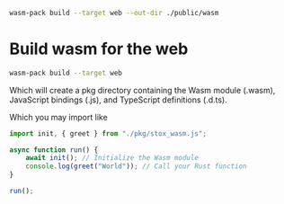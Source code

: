 ```bash
wasm-pack build --target web --out-dir ./public/wasm
```

# Build wasm for the web
```bash
wasm-pack build --target web
```
Which will create a pkg directory containing the Wasm module (.wasm), JavaScript bindings (.js), and TypeScript definitions (.d.ts).

Which you may import like
```javascript
import init, { greet } from "./pkg/stox_wasm.js";

async function run() {
    await init(); // Initialize the Wasm module
    console.log(greet("World")); // Call your Rust function
}

run();
```